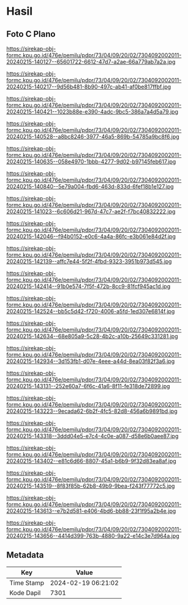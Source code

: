 # Hasil

## Foto C Plano

https://sirekap-obj-formc.kpu.go.id/476e/pemilu/pdpr/73/04/09/20/02/7304092002011-20240215-140127--65601722-6612-47d7-a2ae-66a779ab7a2a.jpg

https://sirekap-obj-formc.kpu.go.id/476e/pemilu/pdpr/73/04/09/20/02/7304092002011-20240215-140217--9d56b481-8b90-497c-ab41-af0be817ffbf.jpg

https://sirekap-obj-formc.kpu.go.id/476e/pemilu/pdpr/73/04/09/20/02/7304092002011-20240215-140421--1023b88e-e390-4adc-9bc5-386a7a4d5a79.jpg

https://sirekap-obj-formc.kpu.go.id/476e/pemilu/pdpr/73/04/09/20/02/7304092002011-20240215-140528--a8bc8246-3977-46a5-869b-54785a9bc8f6.jpg

https://sirekap-obj-formc.kpu.go.id/476e/pemilu/pdpr/73/04/09/20/02/7304092002011-20240215-140635--058e4970-1bbb-4277-9d02-b97145feb617.jpg

https://sirekap-obj-formc.kpu.go.id/476e/pemilu/pdpr/73/04/09/20/02/7304092002011-20240215-140840--5e79a004-fbd6-463d-833d-6fef18b1e127.jpg

https://sirekap-obj-formc.kpu.go.id/476e/pemilu/pdpr/73/04/09/20/02/7304092002011-20240215-141023--6c606d21-967d-47c7-ae2f-f7bc40832222.jpg

https://sirekap-obj-formc.kpu.go.id/476e/pemilu/pdpr/73/04/09/20/02/7304092002011-20240215-142046--f94b0152-e0c6-4a4a-86fc-e3b061e84d2f.jpg

https://sirekap-obj-formc.kpu.go.id/476e/pemilu/pdpr/73/04/09/20/02/7304092002011-20240215-142139--affc7e44-5f2f-4fbd-9323-3951b973d545.jpg

https://sirekap-obj-formc.kpu.go.id/476e/pemilu/pdpr/73/04/09/20/02/7304092002011-20240215-142414--91b0e574-7f5f-472b-8cc9-81fcf945ac1d.jpg

https://sirekap-obj-formc.kpu.go.id/476e/pemilu/pdpr/73/04/09/20/02/7304092002011-20240215-142524--bb5c5d42-f720-4006-a5fd-1ed307e6814f.jpg

https://sirekap-obj-formc.kpu.go.id/476e/pemilu/pdpr/73/04/09/20/02/7304092002011-20240215-142634--68e805a9-5c28-4b2c-a10b-25649c331281.jpg

https://sirekap-obj-formc.kpu.go.id/476e/pemilu/pdpr/73/04/09/20/02/7304092002011-20240215-142934--3d153fb1-d07e-4eee-a44d-8ea03f82f3a6.jpg

https://sirekap-obj-formc.kpu.go.id/476e/pemilu/pdpr/73/04/09/20/02/7304092002011-20240215-143131--252e60a7-6f6c-41a6-8f11-fe318de72899.jpg

https://sirekap-obj-formc.kpu.go.id/476e/pemilu/pdpr/73/04/09/20/02/7304092002011-20240215-143223--9ecada62-6b2f-4fc5-82d8-456a6b9891bd.jpg

https://sirekap-obj-formc.kpu.go.id/476e/pemilu/pdpr/73/04/09/20/02/7304092002011-20240215-143318--3ddd04e5-e7c4-4c0e-a087-d58e6b0aee87.jpg

https://sirekap-obj-formc.kpu.go.id/476e/pemilu/pdpr/73/04/09/20/02/7304092002011-20240215-143402--e81c6d66-8807-45a1-b6b9-9f32d83ea8af.jpg

https://sirekap-obj-formc.kpu.go.id/476e/pemilu/pdpr/73/04/09/20/02/7304092002011-20240215-143519--8f83f85b-62b8-49b9-9bea-f243f77772c5.jpg

https://sirekap-obj-formc.kpu.go.id/476e/pemilu/pdpr/73/04/09/20/02/7304092002011-20240215-143613--e7b2d581-e406-4bd6-bb88-23f1f95a2b4e.jpg

https://sirekap-obj-formc.kpu.go.id/476e/pemilu/pdpr/73/04/09/20/02/7304092002011-20240215-143656--4414d399-763b-4880-9a22-e14c3e7d964a.jpg


## Metadata

| Key        | Value               |
| ---------- | ------------------- |
| Time Stamp | 2024-02-19 06:21:02 |
| Kode Dapil | 7301                |



